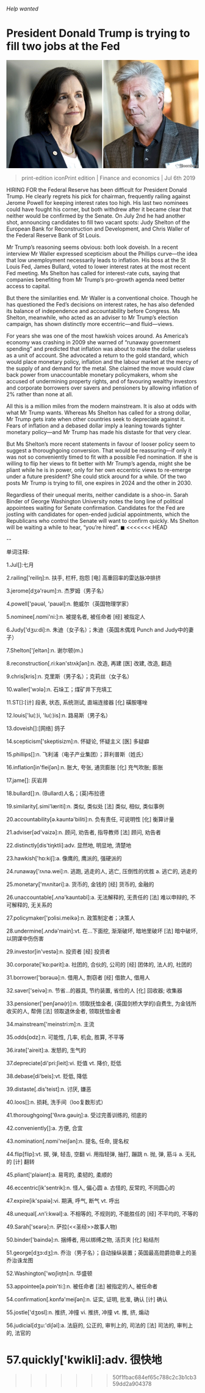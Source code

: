 ###### Help wanted

# President Donald Trump is trying to fill two jobs at the Fed 

![image](images/20190706_FNP502.jpg) 

> print-edition iconPrint edition | Finance and economics | Jul 6th 2019 

HIRING FOR the Federal Reserve has been difficult for President Donald Trump. He clearly regrets his pick for chairman, frequently railing against Jerome Powell for keeping interest rates too high. His last two nominees could have fought his corner, but both withdrew after it became clear that neither would be confirmed by the Senate. On July 2nd he had another shot, announcing candidates to fill two vacant spots: Judy Shelton of the European Bank for Reconstruction and Development, and Chris Waller of the Federal Reserve Bank of St Louis. 

Mr Trump’s reasoning seems obvious: both look doveish. In a recent interview Mr Waller expressed scepticism about the Phillips curve—the idea that low unemployment necessarily leads to inflation. His boss at the St Louis Fed, James Bullard, voted to lower interest rates at the most recent Fed meeting. Ms Shelton has called for interest-rate cuts, saying that companies benefiting from Mr Trump’s pro-growth agenda need better access to capital. 

But there the similarities end. Mr Waller is a conventional choice. Though he has questioned the Fed’s decisions on interest rates, he has also defended its balance of independence and accountability before Congress. Ms Shelton, meanwhile, who acted as an adviser to Mr Trump’s election campaign, has shown distinctly more eccentric—and fluid—views. 

For years she was one of the most hawkish voices around. As America’s economy was crashing in 2009 she warned of “runaway government spending” and predicted that inflation was about to make the dollar useless as a unit of account. She advocated a return to the gold standard, which would place monetary policy, inflation and the labour market at the mercy of the supply of and demand for the metal. She claimed the move would claw back power from unaccountable monetary policymakers, whom she accused of undermining property rights, and of favouring wealthy investors and corporate borrowers over savers and pensioners by allowing inflation of 2% rather than none at all. 

All this is a million miles from the modern mainstream. It is also at odds with what Mr Trump wants. Whereas Ms Shelton has called for a strong dollar, Mr Trump gets irate when other countries seek to depreciate against it. Fears of inflation and a debased dollar imply a leaning towards tighter monetary policy—and Mr Trump has made his distaste for that very clear. 

But Ms Shelton’s more recent statements in favour of looser policy seem to suggest a thoroughgoing conversion. That would be reassuring—if only it was not so conveniently timed to fit with a possible Fed nomination. If she is willing to flip her views to fit better with Mr Trump’s agenda, might she be pliant while he is in power, only for her own eccentric views to re-emerge under a future president? She could stick around for a while. Of the two posts Mr Trump is trying to fill, one expires in 2024 and the other in 2030. 

Regardless of their unequal merits, neither candidate is a shoo-in. Sarah Binder of George Washington University notes the long line of political appointees waiting for Senate confirmation. Candidates for the Fed are jostling with candidates for open-ended judicial appointments, which the Republicans who control the Senate will want to confirm quickly. Ms Shelton will be waiting a while to hear, “you’re hired”. ◼ 
<<<<<<< HEAD

-- 

 单词注释:

1.Jul[]:七月 

2.railing['reiliŋ]:n. 扶手, 栏杆, 抱怨 [电] 高重回率的雷达脉冲排挤 

3.jerome[dʒә'rәum]:n. 杰罗姆（男子名） 

4.powell['pәuәl, 'pauәl]:n. 鲍威尔（英国物理学家） 

5.nominee[.nɒmi'ni:]:n. 被提名者, 被任命者 [经] 被指定人 

6.Judy['dʒu:di]:n. 朱迪（女子名）；朱迪（英国木偶戏 Punch and Judy中的妻子） 

7.Shelton['ʃeltәn]:n. 谢尔顿(m.) 

8.reconstruction[.ri:kәn'strʌkʃәn]:n. 改造, 再建 [医] 改建, 改造, 翻造 

9.chris[kris]:n. 克里斯（男子名）；克莉丝（女子名） 

10.waller['wɔlә]:n. 石垛工；煤矿井下充填工 

11.ST[]:[计] 段表, 状态, 系统测试, 直端连接器 [化] 磺胺噻唑 

12.louis['lu(:)i, 'lu(:)is]:n. 路易斯（男子名） 

13.doveish[]:[网络] 鸽子 

14.scepticism['skeptisizm]:n. 怀疑论, 怀疑主义 [医] 多疑癖 

15.phillips[]:n. 飞利浦（电子产业集团）；菲利普斯（姓氏） 

16.inflation[in'fleiʃәn]:n. 胀大, 夸张, 通货膨胀 [化] 充气吹胀; 膨胀 

17.jame[]: 灰岩井 

18.bullard[]:n. (Bullard)人名；(英)布拉德 

19.similarity[.simi'læriti]:n. 类似, 类似处 [法] 类似, 相似, 类似事例 

20.accountability[ә.kauntә'biliti]:n. 负有责任, 可说明性 [化] 衡算计量 

21.adviser[әd'vaizә]:n. 顾问, 劝告者, 指导教师 [法] 顾问, 劝告者 

22.distinctly[dis'tiŋktli]:adv. 显然地, 明显地, 清楚地 

23.hawkish['hɒ:kiʃ]:a. 像鹰的, 鹰派的, 强硬派的 

24.runaway['rʌnә.wei]:n. 逃跑, 逃走的人, 逃亡, 压倒性的优胜 a. 逃亡的, 逃走的 

25.monetary['mʌnitәri]:a. 货币的, 金钱的 [经] 货币的, 金融的 

26.unaccountable[.ʌnә'kauntәbl]:a. 无法解释的, 无责任的 [法] 难以申辩的, 不可解释的, 无关系的 

27.policymaker['pɔlisi.meikә]:n. 政策制定者；决策人 

28.undermine[.ʌndә'main]:vt. 在...下面挖, 渐渐破坏, 暗地里破坏 [法] 暗中破坏, 以阴谋中伤伤害 

29.investor[in'vestә]:n. 投资者 [经] 投资者 

30.corporate['kɒ:pәrit]:a. 社团的, 合伙的, 公司的 [经] 团体的, 法人的, 社团的 

31.borrower['bɒrәuә]:n. 借用人, 剽窃者 [经] 借款人, 借用人 

32.saver['seivә]:n. 节省...的器具, 节约装置, 省俭的人 [化] 回收器; 收集器 

33.pensioner['penʃәnә(r)]:n. 领取抚恤金者, (英国剑桥大学的)自费生, 为金钱所收买的人, 帮佣 [法] 领取退休金者, 领取抚恤金者 

34.mainstream['meinstri:m]:n. 主流 

35.odds[ɒdz]:n. 可能性, 几率, 机会, 胜算, 不平等 

36.irate['aireit]:a. 发怒的, 生气的 

37.depreciate[di'pri:ʃieit]:vi. 贬值 vt. 降价, 贬低 

38.debase[di'beis]:vt. 贬低, 降低 

39.distaste[.dis'teist]:n. 讨厌, 嫌恶 

40.loos[]:n. 损耗, 洗手间（loo复数形式） 

41.thoroughgoing['θʌrә.gәuiŋ]:a. 受过完善训练的, 彻底的 

42.conveniently[]:a. 方便, 合宜 

43.nomination[.nɒmi'neiʃәn]:n. 提名, 任命, 提名权 

44.flip[flip]:vt. 掷, 弹, 轻击, 空翻 vi. 用指轻弹, 抽打, 蹦跳 n. 抛, 弹, 筋斗 a. 无礼的 [计] 翻转 

45.pliant['plaiәnt]:a. 易弯的, 柔韧的, 柔顺的 

46.eccentric[ik'sentrik]:n. 怪人, 偏心圆 a. 古怪的, 反常的, 不同圆心的 

47.expire[ik'spaiә]:vi. 期满, 呼气, 断气 vt. 呼出 

48.unequal[.ʌn'i:kwәl]:a. 不相等的, 不规则的, 不能胜任的 [经] 不平均的, 不等的 

49.Sarah['sєәrә]:n. 萨拉(<<圣经>>故事人物) 

50.binder['baindә]:n. 捆缚者, 用以绑缚之物, 活页夹 [化] 粘结剂 

51.george[dʒɔ:dʒ]:n. 乔治（男子名）；自动操纵装置；英国最高勋爵勋章上的圣乔治诛龙图 

52.Washington['wɒʃiŋtn]:n. 华盛顿 

53.appointee[ә.pɒin'ti:]:n. 被任命者 [法] 被指定的人, 被任命者 

54.confirmation[.kɒnfә'meiʃәn]:n. 证实, 证明, 批准, 确认 [计] 确认 

55.jostle['dʒɒsl]:n. 推挤, 冲撞 vi. 推挤, 冲撞 vt. 推, 挤, 煽动 

56.judicial[dʒu:'diʃәl]:a. 法庭的, 公正的, 审判上的, 司法的 [法] 司法的, 审判上的, 法官的 

57.quickly['kwikli]:adv. 很快地 
=======
>>>>>>> 50f1fbac684ef65c788c2c3b1cb359dd2a904378


